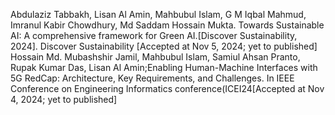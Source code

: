 Abdulaziz Tabbakh, Lisan Al Amin, Mahbubul Islam, G M Iqbal Mahmud, Imranul Kabir Chowdhury, Md Saddam Hossain Mukta. Towards Sustainable AI: A comprehensive framework for Green AI.[Discover Sustainability, 2024]. Discover Sustainability [Accepted at Nov 5, 2024; yet to published]
Hossain Md. Mubashshir Jamil, Mahbubul Islam, Samiul Ahsan Pranto, Rupak Kumar Das, Lisan Al Amin;Enabling Human-Machine Interfaces with 5G RedCap: Architecture, Key Requirements, and Challenges. In  IEEE Conference on Engineering Informatics conference(ICEI24[Accepted at Nov 4, 2024; yet to published]
